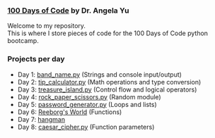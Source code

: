 ### [100 Days of Code](https://www.udemy.com/course/100-days-of-code/) by Dr. Angela Yu

Welcome to my repository.\
This is where I store pieces of code for the 100 Days of Code python bootcamp.

### Projects per day
* Day 1: [band_name.py](https://github.com/simonearman/python-bootcamp/blob/main/projects/band_name.py) (Strings and console input/output)
* Day 2: [tip_calculator.py](https://github.com/simonearman/python-bootcamp/blob/main/projects/tip_calculator.py) (Math operations and type conversion)
* Day 3: [treasure_island.py](https://github.com/simonearman/python-bootcamp/blob/main/projects/treasure_island.py) (Control flow and logical operators)
* Day 4: [rock_paper_scissors.py](https://github.com/simonearman/python-bootcamp/blob/main/projects/rock_paper_scissors.py) (Random module)
* Day 5: [password_generator.py](https://github.com/simonearman/python-bootcamp/blob/main/projects/password_generator.py) (Loops and lists)
* Day 6: [Reeborg's World](https://github.com/simonearman/python-bootcamp/tree/main/projects/reeborgs_world) (Functions)
* Day 7: [hangman](https://github.com/simonearman/python-bootcamp/tree/main/projects/hangman)
* Day 8: [caesar_cipher.py](https://github.com/simonearman/python-bootcamp/blob/main/projects/caesar_cipher.py) (Function parameters)